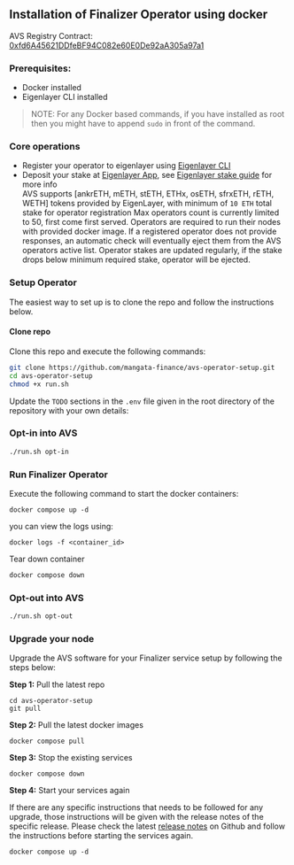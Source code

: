 ## Installation of Finalizer Operator using docker

AVS Registry Contract: [0xfd6A45621DDfeBF94C082e60E0De92aA305a97a1](https://holesky.etherscan.io/address/0xfd6A45621DDfeBF94C082e60E0De92aA305a97a1)

### Prerequisites:
* Docker installed
* Eigenlayer CLI installed

> NOTE: For any Docker based commands, if you have installed as root then you might have to append `sudo` in front of the command.

### Core operations
* Register your operator to eigenlayer using [Eigenlayer CLI](https://github.com/Layr-Labs/eigenlayer-cli)
* Deposit your stake at [Eigenlayer App](https://holesky.eigenlayer.xyz/), see [Eigenlayer stake guide](https://docs.eigenlayer.xyz/restaking-guides/restaking-user-guide) for more info\
AVS supports [ankrETH, mETH, stETH, ETHx, osETH, sfrxETH, rETH, WETH] tokens provided by EigenLayer, with minimum of `10 ETH` total stake for operator registration
Max operators count is currently limited to 50, first come first served.
Operators are required to run their nodes with provided docker image. If a registered operator does not provide responses, an automatic check will eventually eject them from the AVS operators active list.
Operator stakes are updated regularly, if the stake drops below minimum required stake, operator will be ejected. 

### Setup Operator
The easiest way to set up is to clone the repo and follow the instructions below.

#### Clone repo
Clone this repo and execute the following commands:
```bash
git clone https://github.com/mangata-finance/avs-operator-setup.git
cd avs-operator-setup
chmod +x run.sh
```
Update the `TODO` sections in the  `.env` file given in the root directory of the repository with your own details:

### Opt-in into AVS
```bash
./run.sh opt-in
```

### Run Finalizer Operator
Execute the following command to start the docker containers:
```
docker compose up -d
```
you can view the logs using:
```
docker logs -f <container_id>
```
Tear down container
```bash
docker compose down
```
### Opt-out into AVS
```bash
./run.sh opt-out
```
### Upgrade your node

Upgrade the AVS software for your Finalizer service setup by following the steps below:

**Step 1:** Pull the latest repo

```
cd avs-operator-setup
git pull
```

**Step 2:** Pull the latest docker images

```
docker compose pull
```

**Step 3:** Stop the existing services

```
docker compose down
```

**Step 4:** Start your services again

If there are any specific instructions that needs to be followed for any upgrade, those instructions will be given with the release notes of the specific release. Please check the latest [release notes](https://github.com/mangata-finance/avs-operator-setup/releases) on Github and follow the instructions before starting the services again.

```
docker compose up -d
```
